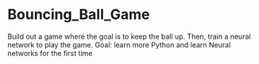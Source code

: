 # Bouncing_Ball_Game
Build out a game where the goal is to keep the ball up.  Then, train a neural network to play the game.  Goal: learn more Python and learn Neural networks for the first time
